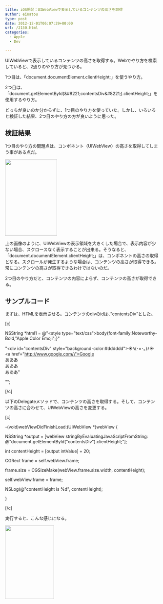 ```yaml
---
title: iOS開発：UIWebViewで表示しているコンテンツの高さを取得
author: eiKatou
type: post
date: 2012-12-01T06:07:29+00:00
url: /2150.html
categories:
  - Apple
  - Dev

---
```

UIWebViewで表示しているコンテンツの高さを取得する。Webでやり方を検索していると、2通りのやり方が見つかる。

1つ目は、「document.documentElement.clientHeight;」を使うやり方。
  
2つ目は、「document.getElementById(\&#8221;contentsDiv\&#8221;).clientHeight;」を使用するやり方。

どっちが良いのか分からずに、1つ目のやり方を使っていた。しかし、いろいろと検証した結果、2つ目のやり方の方が良いように思った。

## 検証結果

1つ目のやり方の問題点は、コンポネント（UIWebView）の高さを取得してしまう事がある点だ。
  
[<img src="http://eikatou.net/blog/wp-content/uploads/2012/12/20121201b.jpg" alt="" title="20121201b" width="170" height="250" class="alignnone size-full wp-image-2152" />][1]
  
上の画像のように、UIWebViewの表示領域を大きくした場合で、表示内容が少ない場合、スクロースなく表示することが出来る。そうなると、「document.documentElement.clientHeight;」は、コンポネントの高さの取得となる。スクロールが発生するような場合は、コンテンツの高さが取得できる。常にコンテンツの高さが取得できるわけではないのだ。

2つ目のやり方だと、コンテンツの内容によらず、コンテンツの高さが取得できる。

## サンプルコード

まずは、HTMLを表示させる。コンテンツのdivのidは、&#8221;contentsDiv&#8221;とした。
  
[c]
  
NSString *html1 = @"<html><head><style type=\"text/css\">body{font-family:Noteworthy-Bold,\"Apple Color Emoji\";}</style></head>"
          
"<body><div id=\"contentsDiv\" style=\"background-color:#dddddd\">☀٩(･×･｡)۶☀<br><a href=\"http://www.google.com/\">Google</a><br>あああ<br>あああ<br>あああ</div></body>"
          
"</html>";
  
[/c] 

以下のDelegateメソッドで、コンテンツの高さを取得する。そして、コンテンツの高さに合わせて、UIWebViewの高さを変更する。
  
[c]
  
-(void)webViewDidFinishLoad:(UIWebView *)webView {
      
NSString *output = [webView stringByEvaluatingJavaScriptFromString: @"document.getElementById(\"contentsDiv\").clientHeight;"];
      
int contentHeight = [output intValue] + 20;

CGRect frame = self.webView.frame;
      
frame.size = CGSizeMake(webView.frame.size.width, contentHeight);
      
self.webView.frame = frame;

NSLog(@"contentHeight is %d", contentHeight);
  
}
  
[/c] 

実行すると、こんな感じになる。
  
[<img src="http://eikatou.net/blog/wp-content/uploads/2012/12/20121201a.jpg" alt="" title="20121201a" width="160" height="240" class="alignnone size-full wp-image-2151" />][2]

 [1]: http://eikatou.net/blog/wp-content/uploads/2012/12/20121201b.jpg
 [2]: http://eikatou.net/blog/wp-content/uploads/2012/12/20121201a.jpg
